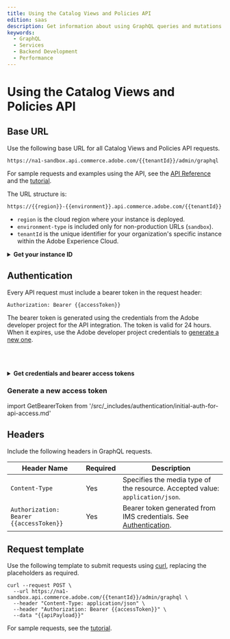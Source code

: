 ```yaml
---
title: Using the Catalog Views and Policies API
edition: saas
description: Get information about using GraphQL queries and mutations to manage catalog views, policies, and configuration for search and recommendations capabilities.
keywords:
  - GraphQL
  - Services
  - Backend Development
  - Performance
---
```


# Using the Catalog Views and Policies API

## Base URL

Use the following base URL for all Catalog Views and Policies API requests.

`https://na1-sandbox.api.commerce.adobe.com/{{tenantId}}/admin/graphql`

<InlineAlert variant="info" slots="text"/>

For sample requests and examples using the API, see the [API Reference](api-reference.md) and the [tutorial](../ccdm-use-case.md).

The URL structure is:

```https://{{region}}-{{environment}}.api.commerce.adobe.com/{{tenantId}}```

- `region` is the cloud region where your instance is deployed.
- `environment-type` is included only for non-production URLs (`sandbox`).
- `tenantId` is the unique identifier for your organization's specific instance within the Adobe Experience Cloud.

&NewLine; <!--Add space between the collapsible section and the previous paragraph-->

<details>
      <summary><b>Get your instance ID</b></summary>

import GetTenantId from '/src/_includes/authentication/get-tenant-id.md'

<GetTenantId />

</details>

## Authentication

Every API request must include a bearer token in the request header:

`Authorization: Bearer {{accessToken}}`

The bearer token is generated using the credentials from the Adobe developer project for the API integration. The token is valid for 24 hours. When it expires, use the Adobe developer project credentials to [generate a new one](#generate-a-new-access-token).

<br></br>

<details>
      <summary><b>Get credentials and bearer access tokens</b></summary>

import IMSAuth from '/src/_includes/authentication/initial-auth-for-api-access.md'

<IMSAuth />

</details>

### Generate a new access token

import GetBearerToken from '/src/_includes/authentication/initial-auth-for-api-access.md'

<GetBearerToken />

## Headers

Include the following headers in GraphQL requests.

| Header Name   | Required |Description |
|---------------|----------|------------|
| `Content-Type` | Yes     | Specifies the media type of the resource. Accepted value: `application/json`. |
| `Authorization: Bearer {{accessToken}}`     | Yes      | Bearer token generated from IMS credentials. See [Authentication](#authentication).  |

## Request template

Use the following template to submit requests using [curl](https://curl.se/), replacing the placeholders as required.

```shell
curl --request POST \
  --url https://na1-sandbox.api.commerce.adobe.com/{{tenantId}}/admin/graphql \
  --header "Content-Type: application/json" \
  --header "Authorization: Bearer {{accessToken}}" \
  --data "{{apiPayload}}"
```

For sample requests, see the [tutorial](../ccdm-use-case.md).
